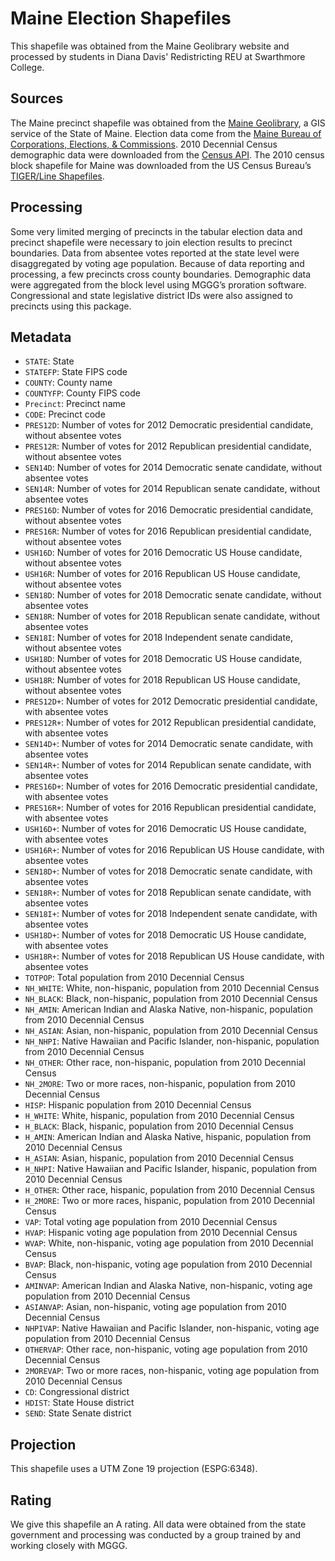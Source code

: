 # Maine Election Shapefiles
This shapefile was obtained from the Maine Geolibrary website and processed by students in Diana Davis' Redistricting REU at Swarthmore College.

## Sources
The Maine precinct shapefile was obtained from the [Maine Geolibrary](https://www.maine.gov/geolib/catalog.html), a GIS service of the State of Maine. Election data come from the [Maine Bureau of Corporations, Elections, & Commissions](https://www.maine.gov/sos/cec/elec/results/index.html). 2010 Decennial Census demographic data were downloaded from the [Census API](https://api.census.gov/data/2010/dec/sf1). The 2010 census block shapefile for Maine was downloaded from the US Census Bureau’s [TIGER/Line Shapefiles](https://www.census.gov/geographies/mapping-files/time-series/geo/tiger-line-file.html).


## Processing
Some very limited merging of precincts in the tabular election data and precinct shapefile were necessary to join election results to precinct boundaries. Data from absentee votes reported at the state level were disaggregated by voting age population. Because of data reporting and processing, a few precincts cross county boundaries. Demographic data were aggregated from the block level using MGGG’s proration software. Congressional and state legislative district IDs were also assigned to precincts using this package.


## Metadata
* `STATE`: State
* `STATEFP`: State FIPS code
* `COUNTY`: County name
* `COUNTYFP`: County FIPS code
* `Precinct`: Precinct name
* `CODE`: Precinct code
* `PRES12D`: Number of votes for 2012 Democratic presidential candidate, without absentee votes
* `PRES12R`: Number of votes for 2012 Republican presidential candidate, without absentee votes
* `SEN14D`: Number of votes for 2014 Democratic senate candidate, without absentee votes
*	`SEN14R`: Number of votes for 2014 Republican senate candidate, without absentee votes
*	`PRES16D`: Number of votes for 2016 Democratic presidential candidate, without absentee votes
*	`PRES16R`: Number of votes for 2016 Republican presidential candidate, without absentee votes
*	`USH16D`: Number of votes for 2016 Democratic US House candidate, without absentee votes
*	`USH16R`: Number of votes for 2016 Republican US House candidate, without absentee votes
*	`SEN18D`: Number of votes for 2018 Democratic senate candidate, without absentee votes
*	`SEN18R`: Number of votes for 2018 Republican senate candidate, without absentee votes
*	`SEN18I`: Number of votes for 2018 Independent senate candidate, without absentee votes
*	`USH18D`: Number of votes for 2018 Democratic US House candidate, without absentee votes
*	`USH18R`: Number of votes for 2018 Republican US House candidate, without absentee votes
* `PRES12D+`: Number of votes for 2012 Democratic presidential candidate, with absentee votes
* `PRES12R+`: Number of votes for 2012 Republican presidential candidate, with absentee votes
* `SEN14D+`: Number of votes for 2014 Democratic senate candidate, with absentee votes
*	`SEN14R+`: Number of votes for 2014 Republican senate candidate, with absentee votes
*	`PRES16D+`: Number of votes for 2016 Democratic presidential candidate, with absentee votes
*	`PRES16R+`: Number of votes for 2016 Republican presidential candidate, with absentee votes
*	`USH16D+`: Number of votes for 2016 Democratic US House candidate, with absentee votes
*	`USH16R+`: Number of votes for 2016 Republican US House candidate, with absentee votes
*	`SEN18D+`: Number of votes for 2018 Democratic senate candidate, with absentee votes
*	`SEN18R+`: Number of votes for 2018 Republican senate candidate, with absentee votes
*	`SEN18I+`: Number of votes for 2018 Independent senate candidate, with absentee votes
*	`USH18D+`: Number of votes for 2018 Democratic US House candidate, with absentee votes
*	`USH18R+`: Number of votes for 2018 Republican US House candidate, with absentee votes
* `TOTPOP`: Total population from 2010 Decennial Census
* `NH_WHITE`: White, non-hispanic, population from 2010 Decennial Census
* `NH_BLACK`: Black, non-hispanic, population from 2010 Decennial Census
* `NH_AMIN`: American Indian and Alaska Native, non-hispanic, population from 2010 Decennial Census
* `NH_ASIAN`: Asian, non-hispanic, population from 2010 Decennial Census
* `NH_NHPI`: Native Hawaiian and Pacific Islander, non-hispanic, population from 2010 Decennial Census
* `NH_OTHER`: Other race, non-hispanic, population from 2010 Decennial Census
* `NH_2MORE`: Two or more races, non-hispanic, population from 2010 Decennial Census
* `HISP`: Hispanic population from 2010 Decennial Census
* `H_WHITE`: White, hispanic, population from 2010 Decennial Census
* `H_BLACK`: Black, hispanic, population from 2010 Decennial Census
* `H_AMIN`: American Indian and Alaska Native, hispanic, population from 2010 Decennial Census
* `H_ASIAN`: Asian, hispanic, population from 2010 Decennial Census
* `H_NHPI`: Native Hawaiian and Pacific Islander, hispanic, population from 2010 Decennial Census
* `H_OTHER`: Other race, hispanic, population from 2010 Decennial Census
* `H_2MORE`: Two or more races, hispanic, population from 2010 Decennial Census
* `VAP`: Total voting age population from 2010 Decennial Census
* `HVAP`: Hispanic voting age population from 2010 Decennial Census
* `WVAP`: White, non-hispanic, voting age population from 2010 Decennial Census
* `BVAP`: Black, non-hispanic, voting age population from 2010 Decennial Census
* `AMINVAP`: American Indian and Alaska Native, non-hispanic, voting age population from 2010 Decennial Census
* `ASIANVAP`: Asian, non-hispanic, voting age population from 2010 Decennial Census
* `NHPIVAP`: Native Hawaiian and Pacific Islander, non-hispanic, voting age population from 2010 Decennial Census
* `OTHERVAP`: Other race, non-hispanic, voting age population from 2010 Decennial Census
* `2MOREVAP`: Two or more races, non-hispanic, voting age population from 2010 Decennial Census
* `CD`: Congressional district
* `HDIST`: State House district
* `SEND`: State Senate district

## Projection
This shapefile uses a UTM Zone 19 projection (ESPG:6348).

## Rating
We give this shapefile an A rating. All data were obtained from the state government and processing was conducted by a group trained by and working closely with MGGG.
